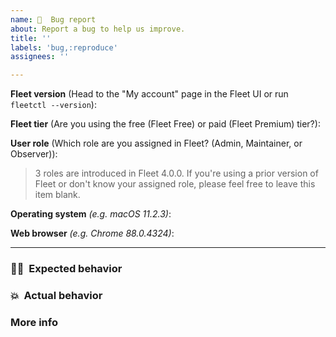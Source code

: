 ```yaml
---
name: 🦟  Bug report
about: Report a bug to help us improve.
title: ''
labels: 'bug,:reproduce'
assignees: ''

---
```


**Fleet version** (Head to the "My account" page in the Fleet UI or run `fleetctl --version`):

**Fleet tier** (Are you using the free (Fleet Free) or paid (Fleet Premium) tier?):

**User role** (Which role are you assigned in Fleet? (Admin, Maintainer, or Observer)):
> 3 roles are introduced in Fleet 4.0.0. If you're using a prior version of Fleet or don't know your assigned role, please feel free to leave this item blank.

**Operating system** _(e.g. macOS 11.2.3)_: 

**Web browser** _(e.g. Chrome 88.0.4324)_: 

<hr/>

### 🧑‍💻  Expected behavior
<!-- What did you do?  What did you expect to see? -->


### 💥  Actual behavior
<!-- What did you see instead? -->


### More info
<!-- Any ideas?  -->

<!-- If this is an issue with the Fleet UI: Please also [answer this question](https://github.com/fleetdm/fleet/blob/main/CONTRIBUTING.md#6-is-this-an-issue-with-the-fleet-ui). -->

<!-- If this is a performance issue: Please [follow these steps](https://fleetdm.com/docs/using-fleet/monitoring-fleet#debugging-performance-issues) to generate and attach a debug archive. -->
